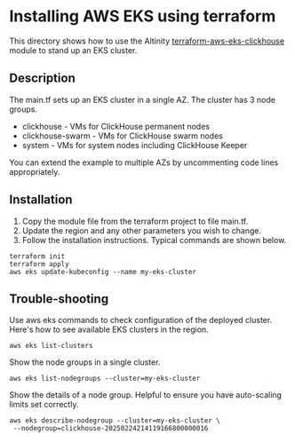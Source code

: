 # Installing AWS EKS using terraform

This directory shows how to use the Altinity 
[terraform-aws-eks-clickhouse](https://github.com/Altinity/terraform-aws-eks-clickhouse)
module to stand up an EKS cluster. 

## Description

The main.tf sets up an EKS cluster in a single AZ. The cluster has 
3 node groups. 

* clickhouse - VMs for ClickHouse permanent nodes
* clickhouse-swarm - VMs for ClickHouse swarm nodes
* system - VMs for system nodes including ClickHouse Keeper

You can extend the example to multiple AZs by uncommenting code lines
appropriately. 

## Installation

1. Copy the module file from the terraform project to file main.tf.
2. Update the region and any other parameters you wish to change. 
3. Follow the installation instructions. Typical commands are shown below. 

```
terraform init
terraform apply
aws eks update-kubeconfig --name my-eks-cluster
```

## Trouble-shooting

Use aws eks commands to check configuration of the deployed cluster. 
Here's how to see available EKS clusters in the region. 

```
aws eks list-clusters
```

Show the node groups in a single cluster. 

```
aws eks list-nodegroups --cluster=my-eks-cluster
```

Show the details of a node group. Helpful to ensure you have auto-scaling 
limits set correctly. 
```
aws eks describe-nodegroup --cluster=my-eks-cluster \
 --nodegroup=clickhouse-20250224214119166800000016
```
